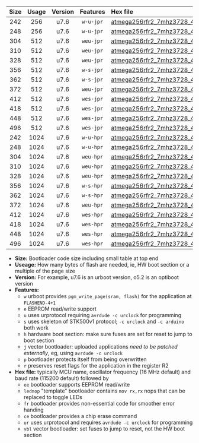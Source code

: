 |Size|Usage|Version|Features|Hex file|
|:-:|:-:|:-:|:-:|:--|
|242|256|u7.6|`w-u-jpr`|[atmega256rfr2_7mhz3728_460800bps_ur_vbl.hex](https://raw.githubusercontent.com/stefanrueger/urboot/main/atmega256rfr2_7mhz3728_460800bps_ur_vbl.hex)|
|248|256|u7.6|`w-u-jpr`|[atmega256rfr2_7mhz3728_460800bps_lednop_ur_vbl.hex](https://raw.githubusercontent.com/stefanrueger/urboot/main/atmega256rfr2_7mhz3728_460800bps_lednop_ur_vbl.hex)|
|304|512|u7.6|`weu-jpr`|[atmega256rfr2_7mhz3728_460800bps_ee_ur_vbl.hex](https://raw.githubusercontent.com/stefanrueger/urboot/main/atmega256rfr2_7mhz3728_460800bps_ee_ur_vbl.hex)|
|310|512|u7.6|`weu-jpr`|[atmega256rfr2_7mhz3728_460800bps_ee_lednop_ur_vbl.hex](https://raw.githubusercontent.com/stefanrueger/urboot/main/atmega256rfr2_7mhz3728_460800bps_ee_lednop_ur_vbl.hex)|
|328|512|u7.6|`weu-jpr`|[atmega256rfr2_7mhz3728_460800bps_ee_lednop_fr_ur_vbl.hex](https://raw.githubusercontent.com/stefanrueger/urboot/main/atmega256rfr2_7mhz3728_460800bps_ee_lednop_fr_ur_vbl.hex)|
|356|512|u7.6|`w-s-jpr`|[atmega256rfr2_7mhz3728_460800bps_vbl.hex](https://raw.githubusercontent.com/stefanrueger/urboot/main/atmega256rfr2_7mhz3728_460800bps_vbl.hex)|
|362|512|u7.6|`w-s-jpr`|[atmega256rfr2_7mhz3728_460800bps_lednop_vbl.hex](https://raw.githubusercontent.com/stefanrueger/urboot/main/atmega256rfr2_7mhz3728_460800bps_lednop_vbl.hex)|
|372|512|u7.6|`weu-jpr`|[atmega256rfr2_7mhz3728_460800bps_ee_lednop_fr_ce_ur_vbl.hex](https://raw.githubusercontent.com/stefanrueger/urboot/main/atmega256rfr2_7mhz3728_460800bps_ee_lednop_fr_ce_ur_vbl.hex)|
|412|512|u7.6|`wes-jpr`|[atmega256rfr2_7mhz3728_460800bps_ee_vbl.hex](https://raw.githubusercontent.com/stefanrueger/urboot/main/atmega256rfr2_7mhz3728_460800bps_ee_vbl.hex)|
|418|512|u7.6|`wes-jpr`|[atmega256rfr2_7mhz3728_460800bps_ee_lednop_vbl.hex](https://raw.githubusercontent.com/stefanrueger/urboot/main/atmega256rfr2_7mhz3728_460800bps_ee_lednop_vbl.hex)|
|448|512|u7.6|`wes-jpr`|[atmega256rfr2_7mhz3728_460800bps_ee_lednop_fr_vbl.hex](https://raw.githubusercontent.com/stefanrueger/urboot/main/atmega256rfr2_7mhz3728_460800bps_ee_lednop_fr_vbl.hex)|
|496|512|u7.6|`wes-jpr`|[atmega256rfr2_7mhz3728_460800bps_ee_lednop_fr_ce_vbl.hex](https://raw.githubusercontent.com/stefanrueger/urboot/main/atmega256rfr2_7mhz3728_460800bps_ee_lednop_fr_ce_vbl.hex)|
|242|1024|u7.6|`w-u-hpr`|[atmega256rfr2_7mhz3728_460800bps_ur.hex](https://raw.githubusercontent.com/stefanrueger/urboot/main/atmega256rfr2_7mhz3728_460800bps_ur.hex)|
|248|1024|u7.6|`w-u-hpr`|[atmega256rfr2_7mhz3728_460800bps_lednop_ur.hex](https://raw.githubusercontent.com/stefanrueger/urboot/main/atmega256rfr2_7mhz3728_460800bps_lednop_ur.hex)|
|304|1024|u7.6|`weu-hpr`|[atmega256rfr2_7mhz3728_460800bps_ee_ur.hex](https://raw.githubusercontent.com/stefanrueger/urboot/main/atmega256rfr2_7mhz3728_460800bps_ee_ur.hex)|
|310|1024|u7.6|`weu-hpr`|[atmega256rfr2_7mhz3728_460800bps_ee_lednop_ur.hex](https://raw.githubusercontent.com/stefanrueger/urboot/main/atmega256rfr2_7mhz3728_460800bps_ee_lednop_ur.hex)|
|328|1024|u7.6|`weu-hpr`|[atmega256rfr2_7mhz3728_460800bps_ee_lednop_fr_ur.hex](https://raw.githubusercontent.com/stefanrueger/urboot/main/atmega256rfr2_7mhz3728_460800bps_ee_lednop_fr_ur.hex)|
|356|1024|u7.6|`w-s-hpr`|[atmega256rfr2_7mhz3728_460800bps.hex](https://raw.githubusercontent.com/stefanrueger/urboot/main/atmega256rfr2_7mhz3728_460800bps.hex)|
|362|1024|u7.6|`w-s-hpr`|[atmega256rfr2_7mhz3728_460800bps_lednop.hex](https://raw.githubusercontent.com/stefanrueger/urboot/main/atmega256rfr2_7mhz3728_460800bps_lednop.hex)|
|372|1024|u7.6|`weu-hpr`|[atmega256rfr2_7mhz3728_460800bps_ee_lednop_fr_ce_ur.hex](https://raw.githubusercontent.com/stefanrueger/urboot/main/atmega256rfr2_7mhz3728_460800bps_ee_lednop_fr_ce_ur.hex)|
|412|1024|u7.6|`wes-hpr`|[atmega256rfr2_7mhz3728_460800bps_ee.hex](https://raw.githubusercontent.com/stefanrueger/urboot/main/atmega256rfr2_7mhz3728_460800bps_ee.hex)|
|418|1024|u7.6|`wes-hpr`|[atmega256rfr2_7mhz3728_460800bps_ee_lednop.hex](https://raw.githubusercontent.com/stefanrueger/urboot/main/atmega256rfr2_7mhz3728_460800bps_ee_lednop.hex)|
|448|1024|u7.6|`wes-hpr`|[atmega256rfr2_7mhz3728_460800bps_ee_lednop_fr.hex](https://raw.githubusercontent.com/stefanrueger/urboot/main/atmega256rfr2_7mhz3728_460800bps_ee_lednop_fr.hex)|
|496|1024|u7.6|`wes-hpr`|[atmega256rfr2_7mhz3728_460800bps_ee_lednop_fr_ce.hex](https://raw.githubusercontent.com/stefanrueger/urboot/main/atmega256rfr2_7mhz3728_460800bps_ee_lednop_fr_ce.hex)|

- **Size:** Bootloader code size including small table at top end
- **Useage:** How many bytes of flash are needed, ie, HW boot section or a multiple of the page size
- **Version:** For example, u7.6 is an urboot version, o5.2 is an optiboot version
- **Features:**
  + `w` urboot provides `pgm_write_page(sram, flash)` for the application at `FLASHEND-4+1`
  + `e` EEPROM read/write support
  + `u` uses urprotocol requiring `avrdude -c urclock` for programming
  + `s` uses skeleton of STK500v1 protocol; `-c urclock` and `-c arduino` both work
  + `h` hardware boot section: make sure fuses are set for reset to jump to boot section
  + `j` vector bootloader: uploaded applications *need to be patched externally*, eg, using `avrdude -c urclock`
  + `p` bootloader protects itself from being overwritten
  + `r` preserves reset flags for the application in the register R2
- **Hex file:** typically MCU name, oscillator frequency (16 MHz default) and baud rate (115200 default) followed by
  + `ee` bootloader supports EEPROM read/write
  + `lednop` "template" bootloader contains `mov rx,rx` nops that can be replaced to toggle LEDs
  + `fr` bootloader provides non-essential code for smoother error handing
  + `ce` bootloader provides a chip erase command
  + `ur` uses urprotocol and requires `avrdude -c urclock` for programming
  + `vbl` vector bootloader: set fuses to jump to reset, not the HW boot section
